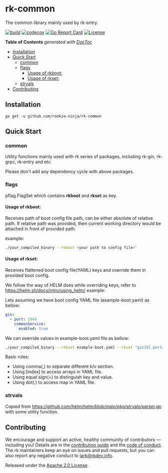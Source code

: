 # rk-common
The common library mainly used by rk-entry.

[![build](https://github.com/rookie-ninja/rk-common/actions/workflows/ci.yml/badge.svg)](https://github.com/rookie-ninja/rk-common/actions/workflows/ci.yml)
[![codecov](https://codecov.io/gh/rookie-ninja/rk-common/branch/master/graph/badge.svg?token=7YYDHG1JVL)](https://codecov.io/gh/rookie-ninja/rk-common)
[![Go Report Card](https://goreportcard.com/badge/github.com/rookie-ninja/rk-common)](https://goreportcard.com/report/github.com/rookie-ninja/rk-common)
[![License](https://img.shields.io/badge/License-Apache%202.0-blue.svg)](https://opensource.org/licenses/Apache-2.0)

<!-- START doctoc generated TOC please keep comment here to allow auto update -->
<!-- DON'T EDIT THIS SECTION, INSTEAD RE-RUN doctoc TO UPDATE -->
**Table of Contents**  *generated with [DocToc](https://github.com/thlorenz/doctoc)*

- [Installation](#installation)
- [Quick Start](#quick-start)
  - [common](#common)
  - [flags](#flags)
    - [Usage of rkboot:](#usage-of-rkboot)
    - [Usage of rkset:](#usage-of-rkset)
  - [strvals](#strvals)
- [Contributing](#contributing)

<!-- END doctoc generated TOC please keep comment here to allow auto update -->

## Installation
`go get -u github.com/rookie-ninja/rk-common`

## Quick Start
### common
Utility functions mainly used with rk series of packages, including rk-gin, rk-grpc, rk-entry and etc.

Please don't add any dependency cycle with above packages.

### flags
pflag.FlagSet which contains **rkboot** and **rkset** as key.

#### Usage of rkboot:
Receives path of boot config file path, can be either absolute of relative path.
If relative path was provided, then current working directory would be attached in front of provided path.

example:
```bash
./your_compiled_binary --rkboot <your path to config file>`
```

#### Usage of rkset:
Receives flattened boot config file(YAML) keys and override them in provided boot config.

We follow the way of HELM does while overriding keys, refer to https://helm.sh/docs/intro/using_helm/
example:

Lets assuming we have boot config YAML file (example-boot.yaml) as bellow:
```yaml
gin:
  - port: 1949
    commonService:
      enabled: true
```

We can override values in example-boot.yaml file as bellow:
```bash
./your_compiled_binary --rkboot example-boot.yaml --rkset "gin[0].port=2008,gin[0].commonService.enabled=false"
```

Basic rules:
- Using comma(,) to separate different k/v section.
- Using [index] to access arrays in YAML file.
- Using equal sign(=) to distinguish key and value.
- Using dot(.) to access map in YAML file.

### strvals
Copied from https://github.com/helm/helm/blob/main/pkg/strvals/parser.go with some utility function.

## Contributing
We encourage and support an active, healthy community of contributors &mdash;
including you! Details are in the [contribution guide](CONTRIBUTING.md) and
the [code of conduct](CODE_OF_CONDUCT.md). The rk maintainers keep an eye on
issues and pull requests, but you can also report any negative conduct to
lark@rkdev.info.

Released under the [Apache 2.0 License](LICENSE).
